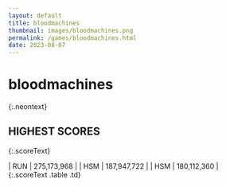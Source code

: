 ```yaml
---
layout: default
title: bloodmachines
thumbnail: images/bloodmachines.png
permalink: /games/bloodmachines.html
date: 2023-08-07
---
```


# bloodmachines 
{:.neontext}

## HIGHEST SCORES
{:.scoreText}

| RUN | 275,173,968 | 
| HSM | 187,947,722 | 
| HSM | 180,112,360 | 
{:.scoreText .table .td}
